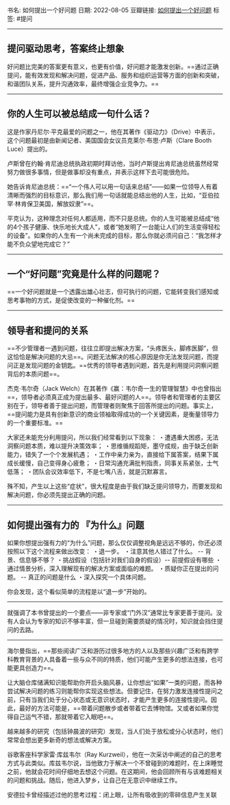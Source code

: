 
书名:  如何提出一个好问题
日期: 2022-08-05
豆瓣链接: [如何提出一个好问题](https://book.douban.com/subject/35834993/)
标签: #提问

----


## 提问驱动思考，答案终止想象
好问题比完美的答案更有意义，也更有价值，好问题才能激发创新。==通过正确提问，能有效发现和解决问题，促进产品、服务和组织运营等方面的创新和突破，和谐团队关系，提升沟通效率，最终增强企业竞争力。==

---

## 你的人生可以被总结成一句什么话？
这是作家丹尼尔·平克最爱的问题之一，他在其著作《驱动力》（Drive）中表示，这个问题最初是由新闻记者、美国国会女议员克莱尔·布思·卢斯（Clare Booth Luce）提出的。

卢斯曾在约翰·肯尼迪总统执政初期时拜访他，当时卢斯提出肯尼迪总统虽然经常努力做很多事情，但是做事却没有重点，并表示这样下去可能很危险。

她告诉肯尼迪总统：==“一个伟人可以用一句话来总结”——如果一位领导人有着清晰而强烈的目标意识，那么我们用一句话就能总结出他的人生，比如，“亚伯拉罕·林肯保卫美国，解放奴隶”==。

平克认为，这种理念对任何人都适用，而不只是总统。你的人生可能被总结成“他的4个孩子健康、快乐地长大成人”，或者“她发明了一台能让人们的生活变得轻松的设备”。如果你的人生有一个尚未完成的目标，那么你就必须问自己：“我怎样才能不负众望地完成它？”

---

## 一个“好问题”究竟是什么样的问题呢？
==一个好问题就是一个透露出雄心壮志，但可执行的问题，它能转变我们感知或思考事物的方式，是促使改变的一种催化剂。==

---

## 领导者和提问的关系

==不少管理者一遇到问题，往往立即提出解决方案，“头疼医头，脚疼医脚”，但这恰恰是解决问题的大忌==。问题无法解决的核心原因是你无法发现问题，而提问正是发现问题的金钥匙。==优秀的领导者遇到问题，首先是利用提问洞察问题背后的本质问题==。

杰克·韦尔奇（Jack Welch）在其著作《赢：韦尔奇一生的管理智慧》中也曾指出==，领导者必须真正成为提出最多、最好问题的人==。领导者和管理者的主要区别在于，领导者善于提出问题，而管理者则聚焦于回答所提出的问题。事实上，==提问能力是具有创新意识的商业领袖取得成功的一个关键因素，是衡量领导力的一个重要标准。==


大家还未能充分利用提问，所以我们经常看到以下现象：
・遭遇重大困惑，无法洞察问题本质，难以提升决策效率；
・思维循规蹈矩，墨守成规，由于缺乏创新能力，错失了一个个发展机遇；
・工作中亲力亲为，直接给下属答案，结果下属成长缓慢，自己变得身心疲惫；
・日常沟通充满批判指责，同事关系紧张，士气低落；
・团队会议效率低下，不是七嘴八舌，就是沉默寡言。

殊不知，产生以上这些“症状”，很大程度是由于我们缺乏提问领导力，而要发现和解决问题，你必须先提出正确的问题。

---

## 如何提出强有力的 『为什么』问题

如果你想提出强有力的“为什么”问题，那么仅仅调整视角是远远不够的，你还必须按照以下这个流程来做出改变：
・退一步。
・注意其他人错过了什么。 -- 背景、信息够不够？
・挑战假设（包括针对我们自身的假设）-- 前提假设有哪些
・通过情景分析，深入理解现有的解决方案或面临的难题。
・质疑你正在提出的问题。 -- 真正的问题是什么
・深入探究一个具体问题。

你会发现，这个看似简单的流程是以“退一步”开始的。

---

就强调了本书曾提出的一个要点——非专家或“门外汉”通常比专家更善于提问。没有人会认为专家的知识不够丰富，但一旦碰到需要质疑的情况时，知识就会挡住提问的去路。

---

海尔曼指出，==那些阅读广泛和游历过很多地方的人以及那些兴趣广泛和有跨学科教育背景的人具备着一些与众不同的特质，他们可能产生更多的想法连接，也可能更具创造力==。

让大脑仓库储满知识能帮助你开启头脑风暴，让你想出“如果”一类的问题，而各种尝试解决问题的练习则能帮你实现这些想法。但要记住，在努力激发连接性提问之前，只有当我们处于分心状态或无意识状态时，才能产生更多的连接性提问。因此，最好的方法可能是，==带着问题散步或者带着它去博物馆。又或者如果你觉得自己运气不错，那就带着它入眠吧==。

越来越多的研究（包括钟晨波的研究）发现，当人们处于放松或分心状态时，他们常常会想出更多新奇的想法或解决方案。

谷歌客座科学家雷·库兹韦尔（Ray Kurzweil），他在一次采访中阐述的自己的思考方式与此类似。库兹韦尔说，当他致力于解决一个不曾碰到的难题时，在上床睡觉之前，他就会花时间仔细地去想这个问题。在这期间，他会回顾所有与该难题相关的问题和挑战。随后，他进入梦乡，让自己在无意识中继续工作。

安德拉卡曾经描述过他的思考过程：闭上眼，让所有吸收到的零碎信息产生关联



